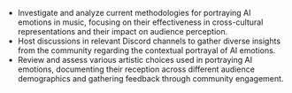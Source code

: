 - Investigate and analyze current methodologies for portraying AI emotions in music, focusing on their effectiveness in cross-cultural representations and their impact on audience perception.
- Host discussions in relevant Discord channels to gather diverse insights from the community regarding the contextual portrayal of AI emotions.
- Review and assess various artistic choices used in portraying AI emotions, documenting their reception across different audience demographics and gathering feedback through community engagement.